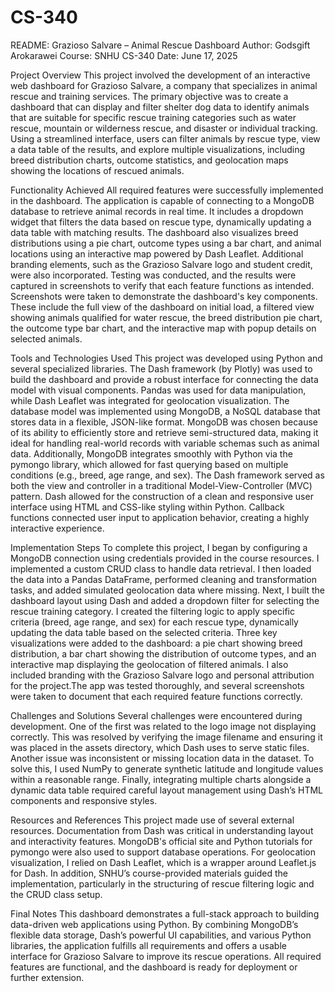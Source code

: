 # CS-340
README: Grazioso Salvare – Animal Rescue Dashboard
Author: Godsgift Arokarawei
 Course: SNHU CS-340
 Date: June 17, 2025

Project Overview
This project involved the development of an interactive web dashboard for Grazioso Salvare, a company that specializes in animal rescue and training services. The primary objective was to create a dashboard that can display and filter shelter dog data to identify animals that are suitable for specific rescue training categories such as water rescue, mountain or wilderness rescue, and disaster or individual tracking.
Using a streamlined interface, users can filter animals by rescue type, view a data table of the results, and explore multiple visualizations, including breed distribution charts, outcome statistics, and geolocation maps showing the locations of rescued animals.

Functionality Achieved
All required features were successfully implemented in the dashboard. The application is capable of connecting to a MongoDB database to retrieve animal records in real time. It includes a dropdown widget that filters the data based on rescue type, dynamically updating a data table with matching results.
The dashboard also visualizes breed distributions using a pie chart, outcome types using a bar chart, and animal locations using an interactive map powered by Dash Leaflet. Additional branding elements, such as the Grazioso Salvare logo and student credit, were also incorporated. Testing was conducted, and the results were captured in screenshots to verify that each feature functions as intended.
Screenshots were taken to demonstrate the dashboard's key components. These include the full view of the dashboard on initial load, a filtered view showing animals qualified for water rescue, the breed distribution pie chart, the outcome type bar chart, and the interactive map with popup details on selected animals.

Tools and Technologies Used
This project was developed using Python and several specialized libraries. The Dash framework (by Plotly) was used to build the dashboard and provide a robust interface for connecting the data model with visual components. Pandas was used for data manipulation, while Dash Leaflet was integrated for geolocation visualization.
The database model was implemented using MongoDB, a NoSQL database that stores data in a flexible, JSON-like format. MongoDB was chosen because of its ability to efficiently store and retrieve semi-structured data, making it ideal for handling real-world records with variable schemas such as animal data. Additionally, MongoDB integrates smoothly with Python via the pymongo library, which allowed for fast querying based on multiple conditions (e.g., breed, age range, and sex).
The Dash framework served as both the view and controller in a traditional Model-View-Controller (MVC) pattern. Dash allowed for the construction of a clean and responsive user interface using HTML and CSS-like styling within Python. Callback functions connected user input to application behavior, creating a highly interactive experience.

Implementation Steps
To complete this project, I began by configuring a MongoDB connection using credentials provided in the course resources. I implemented a custom CRUD class to handle data retrieval. I then loaded the data into a Pandas DataFrame, performed cleaning and transformation tasks, and added simulated geolocation data where missing.
Next, I built the dashboard layout using Dash and added a dropdown filter for selecting the rescue training category. I created the filtering logic to apply specific criteria (breed, age range, and sex) for each rescue type, dynamically updating the data table based on the selected criteria.
Three key visualizations were added to the dashboard: a pie chart showing breed distribution, a bar chart showing the distribution of outcome types, and an interactive map displaying the geolocation of filtered animals. I also included branding with the Grazioso Salvare logo and personal attribution for the project.The app was tested thoroughly, and several screenshots were taken to document that each required feature functions correctly.

Challenges and Solutions
Several challenges were encountered during development. One of the first was related to the logo image not displaying correctly. This was resolved by verifying the image filename and ensuring it was placed in the assets directory, which Dash uses to serve static files.
Another issue was inconsistent or missing location data in the dataset. To solve this, I used NumPy to generate synthetic latitude and longitude values within a reasonable range. Finally, integrating multiple charts alongside a dynamic data table required careful layout management using Dash’s HTML components and responsive styles.

Resources and References
This project made use of several external resources. Documentation from Dash was critical in understanding layout and interactivity features. MongoDB's official site and Python tutorials for pymongo were also used to support database operations. For geolocation visualization, I relied on Dash Leaflet, which is a wrapper around Leaflet.js for Dash.
In addition, SNHU’s course-provided materials guided the implementation, particularly in the structuring of rescue filtering logic and the CRUD class setup.

Final Notes
This dashboard demonstrates a full-stack approach to building data-driven web applications using Python. By combining MongoDB’s flexible data storage, Dash’s powerful UI capabilities, and various Python libraries, the application fulfills all requirements and offers a usable interface for Grazioso Salvare to improve its rescue operations. All required features are functional, and the dashboard is ready for deployment or further extension.
